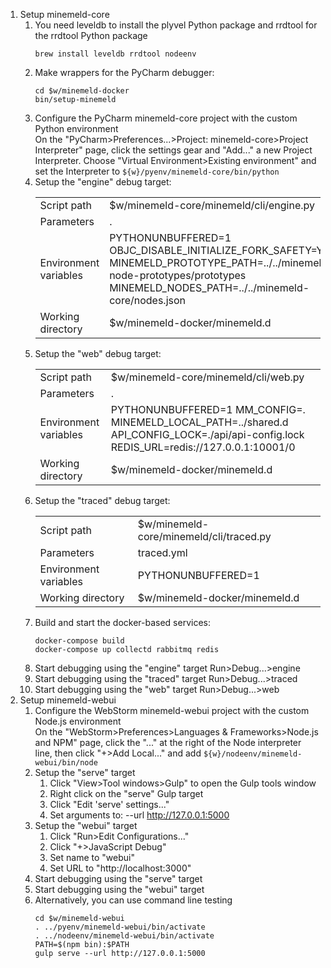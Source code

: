 1. Setup minemeld-core  
    1. You need leveldb to install the plyvel Python package and rrdtool for the rrdtool Python package
        ```
        brew install leveldb rrdtool nodeenv
        ```
    2. Make wrappers for the PyCharm debugger:
        ```
        cd $w/minemeld-docker
        bin/setup-minemeld
        ```
    3. Configure the PyCharm minemeld-core project with the custom Python environment  
        On the "PyCharm>Preferences...>Project: minemeld-core>Project Interpreter" page, click the settings gear
        and "Add..." a new Project Interpreter.  Choose "Virtual Environment>Existing environment" and set the
        Interpreter to ```${w}/pyenv/minemeld-core/bin/python```
    3. Setup the "engine" debug target:
        <table>
        <tr><td>Script path</td><td>$w/minemeld-core/minemeld/cli/engine.py</td></tr>
        <tr><td>Parameters</td><td>.</td></tr>
        <tr><td>Environment variables</td><td>PYTHONUNBUFFERED=1  
                                    OBJC_DISABLE_INITIALIZE_FORK_SAFETY=YES  
                                    MINEMELD_PROTOTYPE_PATH=../../minemeld-node-prototypes/prototypes  
                                    MINEMELD_NODES_PATH=../../minemeld-core/nodes.json</td></tr>
        <tr><td>Working directory</td><td>$w/minemeld-docker/minemeld.d</td></tr>
        </table>
    4. Setup the "web" debug target:  
        <table>
        <tr><td>Script path</td><td>$w/minemeld-core/minemeld/cli/web.py</td></tr>
        <tr><td>Parameters</td><td>.</td></tr>
        <tr><td>Environment variables</td><td>PYTHONUNBUFFERED=1  
                                              MM_CONFIG=.  
                                              MINEMELD_LOCAL_PATH=../shared.d  
                                              API_CONFIG_LOCK=./api/api-config.lock  
                                              REDIS_URL=redis://127.0.0.1:10001/0</td></tr>
        <tr><td>Working directory</td><td>$w/minemeld-docker/minemeld.d</td></tr>
        </table>
    5. Setup the "traced" debug target:  
        <table>
        <tr><td>Script path</td><td>$w/minemeld-core/minemeld/cli/traced.py</td></tr>
        <tr><td>Parameters</td><td>traced.yml</td></tr>
        <tr><td>Environment variables</td><td>PYTHONUNBUFFERED=1</td></tr>
        <tr><td>Working directory</td><td>$w/minemeld-docker/minemeld.d</td></tr>
        </table>
    6. Build and start the docker-based services:
        ```
        docker-compose build
        docker-compose up collectd rabbitmq redis
        ```
    7. Start debugging using the "engine" target
        Run>Debug...>engine
    8. Start debugging using the "traced" target
        Run>Debug...>traced
    9. Start debugging using the "web" target
        Run>Debug...>web
2. Setup minemeld-webui
    1. Configure the WebStorm minemeld-webui project with the custom Node.js environment  
        On the "WebStorm>Preferences>Languages & Frameworks>Node.js and NPM" page, click the "..." at the right of
        the Node interpreter line, then click "+>Add Local..." and add ```${w}/nodeenv/minemeld-webui/bin/node``` 
    2. Setup the "serve" target  
        1. Click "View>Tool windows>Gulp" to open the Gulp tools window
        2. Right click on the "serve" Gulp target  
        3. Click "Edit 'serve' settings..."  
        4. Set arguments to: --url http://127.0.0.1:5000
    3. Setup the "webui" target
        1. Click "Run>Edit Configurations..."  
        2. Click "+>JavaScript Debug"  
        3. Set name to "webui"  
        4. Set URL to "http://localhost:3000"
    4. Start debugging using the "serve" target
    5. Start debugging using the "webui" target
    6. Alternatively, you can use command line testing
        ```
        cd $w/minemeld-webui
        . ../pyenv/minemeld-webui/bin/activate
        . ../nodeenv/minemeld-webui/bin/activate
        PATH=$(npm bin):$PATH
        gulp serve --url http://127.0.0.1:5000
        ```
